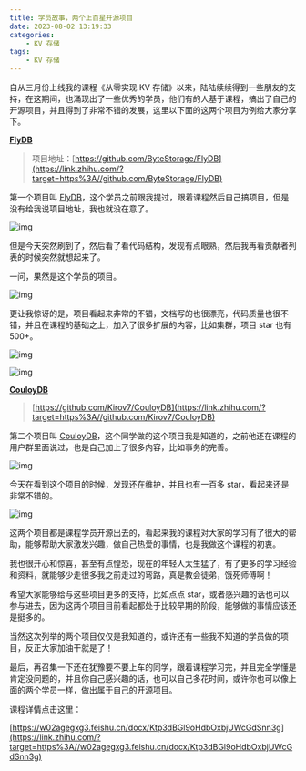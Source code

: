 ```yaml
---
title: 学员故事，两个上百星开源项目
date: 2023-08-02 13:19:33
categories:
    - KV 存储
tags:
    - KV 存储
---
```


自从三月份上线我的课程《从零实现 KV 存储》以来，陆陆续续得到一些朋友的支持，在这期间，也涌现出了一些优秀的学员，他们有的人基于课程，搞出了自己的开源项目，并且得到了非常不错的发展，这里以下面的这两个项目为例给大家分享下。

**[FlyDB](https://link.zhihu.com/?target=https%3A//github.com/ByteStorage/FlyDB)**

> 项目地址：[https://github.com/ByteStorage/FlyDB](https://link.zhihu.com/?target=https%3A//github.com/ByteStorage/FlyDB)

第一个项目叫 [FlyDB](https://link.zhihu.com/?target=https%3A//github.com/ByteStorage/FlyDB)，这个学员之前跟我提过，跟着课程然后自己搞项目，但是没有给我说项目地址，我也就没在意了。

![img](https://pic3.zhimg.com/80/v2-847a18f859a65518a0ab229ab2551072_1440w.webp)

但是今天突然刷到了，然后看了看代码结构，发现有点眼熟，然后我再看贡献者列表的时候突然就想起来了。

一问，果然是这个学员的项目。

![img](https://pic2.zhimg.com/80/v2-82ebcb7143059e88db6a68c0d21d0911_1440w.webp)

更让我惊讶的是，项目看起来非常的不错，文档写的也很漂亮，代码质量也很不错，并且在课程的基础之上，加入了很多扩展的内容，比如集群，项目 star 也有 500+。

![img](https://pic4.zhimg.com/80/v2-3b549c61f40bbde7c0d027daeb92815f_1440w.webp)

![img](https://pic2.zhimg.com/80/v2-47bed066563df0ca6cca609575bc7b49_1440w.webp)

**[CouloyDB](https://link.zhihu.com/?target=https%3A//github.com/Kirov7/CouloyDB)**

> [https://github.com/Kirov7/CouloyDB](https://link.zhihu.com/?target=https%3A//github.com/Kirov7/CouloyDB)

第二个项目叫 [CouloyDB](https://link.zhihu.com/?target=https%3A//github.com/Kirov7/CouloyDB)，这个同学做的这个项目我是知道的，之前他还在课程的用户群里面说过，也是自己加上了很多内容，比如事务的完善。

![img](https://pic1.zhimg.com/80/v2-8e8607c8392e04dde81106dc14957b68_1440w.webp)

今天在看到这个项目的时候，发现还在维护，并且也有一百多 star，看起来还是非常不错的。

![img](https://pic2.zhimg.com/80/v2-d8e9135a18af028bc9cc30794abec645_1440w.webp)

这两个项目都是课程学员开源出去的，看起来我的课程对大家的学习有了很大的帮助，能够帮助大家激发兴趣，做自己热爱的事情，也是我做这个课程的初衷。

我也很开心和惊喜，甚至有点惶恐，现在的年轻人太生猛了，有了更多的学习经验和资料，就能够少走很多我之前走过的弯路，真是教会徒弟，饿死师傅啊！

希望大家能够给与这些项目更多的支持，比如点点 star，或者感兴趣的话也可以参与进去，因为这两个项目目前看起都处于比较早期的阶段，能够做的事情应该还是挺多的。

当然这次列举的两个项目仅仅是我知道的，或许还有一些我不知道的学员做的项目，反正大家加油干就是了！

最后，再召集一下还在犹豫要不要上车的同学，跟着课程学习完，并且完全学懂是肯定没问题的，并且你自己感兴趣的话，也可以自己多花时间，或许你也可以像上面的两个学员一样，做出属于自己的开源项目。

课程详情点击这里：

[https://w02agegxg3.feishu.cn/docx/Ktp3dBGl9oHdbOxbjUWcGdSnn3g](https://link.zhihu.com/?target=https%3A//w02agegxg3.feishu.cn/docx/Ktp3dBGl9oHdbOxbjUWcGdSnn3g)
